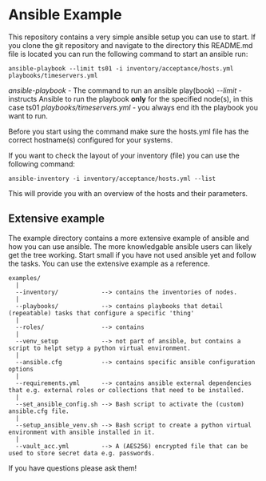 # Ansible Example

This repository contains a very simple ansible setup you can use to start. If you clone the git repository and navigate to the directory this README.md file is located you can run the following command to start an ansible run:

```
ansible-playbook --limit ts01 -i inventory/acceptance/hosts.yml playbooks/timeservers.yml
```

*ansible-playbook* - The command to run an ansible play(book)
*--limit* - instructs Ansible to run the playbook **only** for the specified node(s), in this case ts01
*playbooks/timeservers.yml* - you always end ith the playbook you want to run.

Before you start using the command make sure the hosts.yml file has the correct hostname(s) configured for your systems.

If you want to check the layout of your inventory (file) you can use the following command:

```
ansible-inventory -i inventory/acceptance/hosts.yml --list
```

This will provide you with an overview of the hosts and their parameters.

## Extensive example
The example directory contains a more extensive example of ansible and how you can use ansible. The more knowledgable ansible users can likely get the tree working. Start small if you have not used ansible yet and follow the tasks. You can use the extensive example as a reference.

```
examples/
  |
  --inventory/            --> contains the inventories of nodes.
  |
  --playbooks/            --> contains playbooks that detail (repeatable) tasks that configure a specific 'thing'
  |
  --roles/                --> contains
  |
  --venv_setup            --> not part of ansible, but contains a script to helpt setyp a python virtual environment.
  | 
  --ansible.cfg           --> contains specific ansible configuration options
  |
  --requirements.yml      --> contains ansible external dependencies that e.g. external roles or collections that need to be installed.
  |
  --set_ansible_config.sh --> Bash script to activate the (custom) ansible.cfg file.
  |
  --setup_ansible_venv.sh --> Bash script to create a python virtual environment with ansible installed in it.
  |
  --vault_acc.yml         --> A (AES256) encrypted file that can be used to store secret data e.g. passwords.
```

If you have questions please ask them!
